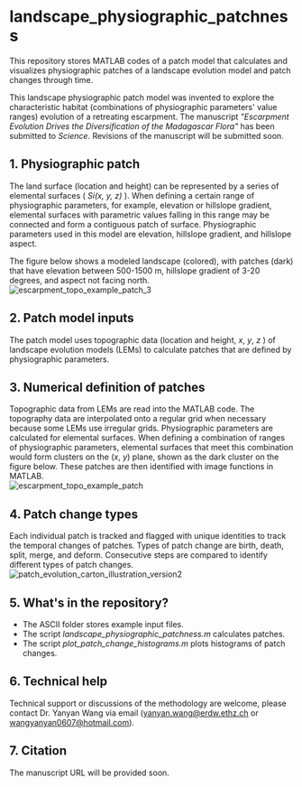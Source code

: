 # landscape_physiographic_patchness
This repository stores MATLAB codes of a patch model that calculates and visualizes physiographic patches of a landscape evolution model and patch changes through time.  

This landscape physiographic patch model was invented to explore the characteristic habitat (combinations of physiographic parameters' value ranges) evolution of a retreating escarpment. The manuscript _"Escarpment Evolution Drives the Diversification of the Madagascar Flora"_ has been submitted to _Science_. Revisions of the manuscript will be submitted soon. 

## 1. Physiographic patch
The land surface (location and height) can be represented by a series of elemental surfaces ( _Si(x, y, z)_ ). When defining a certain range of physiographic parameters, for example, elevation or hillslope gradient, elemental surfaces with parametric values falling in this range may be connected and form a contiguous patch of surface. Physiographic parameters used in this model are elevation, hillslope gradient, and hillslope aspect.

The figure below shows a modeled landscape (colored), with patches (dark) that have elevation between 500-1500 m, hillslope gradient of 3-20 degrees, and aspect not facing north.  
![escarpment_topo_example_patch_3](https://github.com/yanyanwangesd/landscape_physiographic_patchness/assets/108676831/2aaf2b8c-15e6-4608-a60e-332218d99619)

## 2. Patch model inputs
The patch model uses topographic data (location and height, _x_, _y_, _z_ ) of landscape evolution models (LEMs) to calculate patches that are defined by physiographic parameters. 

## 3. Numerical definition of patches
Topographic data from LEMs are read into the MATLAB code. The topography data are interpolated onto a regular grid when necessary because some LEMs use irregular grids. Physiographic parameters are calculated for elemental surfaces. When defining a combination of ranges of physiographic parameters, elemental surfaces that meet this combination would form clusters on the (_x_, _y_) plane, shown as the dark cluster on the figure below. These patches are then identified with image functions in MATLAB.  
![escarpment_topo_example_patch](https://github.com/yanyanwangesd/landscape_physiographic_patchness/assets/108676831/8f08157a-02d8-4e97-a52b-2a966415c59d)

## 4. Patch change types
Each individual patch is tracked and flagged with unique identities to track the temporal changes of patches. Types of patch change are birth, death, split, merge, and deform. Consecutive steps are compared to identify different types of patch changes. 
![patch_evolution_carton_illustration_version2](https://github.com/yanyanwangesd/landscape_physiographic_patchness/assets/108676831/32f4828c-cbf5-4f8e-857f-258fd84af6cf)


## 5. What's in the repository?
- The ASCII folder stores example input files.
- The script _landscape_physiographic_patchness.m_ calculates patches.
- The script _plot_patch_change_histograms.m_ plots histograms of patch changes. 

## 6. Technical help
Technical support or discussions of the methodology are welcome, please contact Dr. Yanyan Wang via email (yanyan.wang@erdw.ethz.ch or wangyanyan0607@hotmail.com).

## 7. Citation
The manuscript URL will be provided soon.



